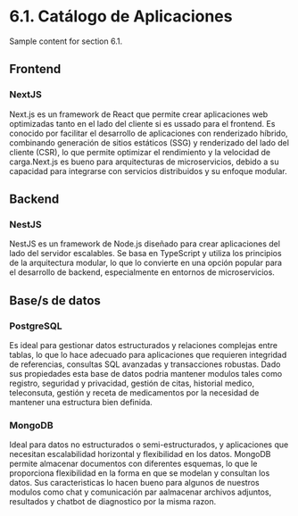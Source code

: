 # 6.1. Catálogo de Aplicaciones

Sample content for section 6.1.

## Frontend


### NextJS
Next.js es un framework de React que permite crear aplicaciones web optimizadas tanto en el lado del cliente si es ussado para el frontend. Es conocido por facilitar el desarrollo de aplicaciones con renderizado híbrido, combinando generación de sitios estáticos (SSG) y renderizado del lado del cliente (CSR), lo que permite optimizar el rendimiento y la velocidad de carga.Next.js es bueno para arquitecturas de microservicios, debido a su capacidad para integrarse con servicios distribuidos y su enfoque modular.
## Backend

### NestJS
NestJS es un framework de Node.js diseñado para crear aplicaciones del lado del servidor escalables. Se basa en TypeScript y utiliza los principios de la arquitectura modular, lo que lo convierte en una opción popular para el desarrollo de backend, especialmente en entornos de microservicios.

## Base/s de datos

### PostgreSQL
Es ideal para gestionar datos estructurados y relaciones complejas entre tablas, lo que lo hace adecuado para aplicaciones que requieren integridad de referencias, consultas SQL avanzadas y transacciones robustas. Dado sus propiedades esta base de datos podria mantener modulos tales como registro, seguridad y privacidad, gestión de citas, historial medico, teleconsuta, gestión y receta de medicamentos por la necesidad de mantener una estructura bien definida.

### MongoDB
Ideal para datos no estructurados o semi-estructurados, y aplicaciones que necesitan escalabilidad horizontal y flexibilidad en los datos. MongoDB permite almacenar documentos con diferentes esquemas, lo que le proporciona flexibilidad en la forma en que se modelan y consultan los datos. Sus caracteristicas lo hacen bueno para algunos de nuestros modulos como chat y comunicación par aalmacenar archivos adjuntos, resultados y chatbot de diagnostico por la misma razon.
